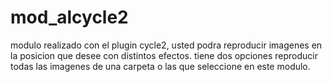 # mod_alcycle2
modulo realizado con el plugin cycle2, usted podra reproducir imagenes en la posicion que desee con distintos efectos. tiene dos opciones reproducir todas las imagenes de una carpeta o las que seleccione en este modulo.
